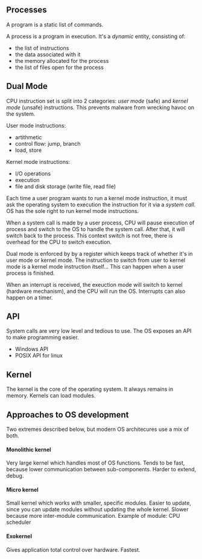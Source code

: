 ## Processes

A program is a static list of commands.

A process is a program in execution. It's a *dynamic* entity, consisting of:
- the list of instructions
- the data associated with it
- the memory allocated for the process
- the list of files open for the process

## Dual Mode

CPU instruction set is split into 2 categories: *user mode* (safe) and *kernel mode* (unsafe) instructions.  This prevents malware from wrecking havoc on the system.

User mode instructions:

- artithmetic
- control flow: jump, branch
- load, store

Kernel mode instructions:
- I/O operations
- execution
- file and disk storage (write file, read file)

Each time a user program wants to run a kernel mode instruction, it must ask the operating system to execution the instruction for it via a *system call*.  OS has the sole right to run kernel mode instructions.

When a system call is made by a user process, CPU will pause execution of process and switch to the OS to handle the system call.  After that, it will switch back to the process.  This context switch is not free, there is overhead for the CPU to switch execution.

Dual mode is enforced by by a register which keeps track of whether it's in user mode or kernel mode.  The instruction to switch from user to kernel mode is a kernel mode instruction itself... This can happen when a user process is finished.

When an interrupt is received, the exeuction mode will switch to kernel (hardware mechanism), and the CPU will run the OS.  Interrupts can also happen on a timer.

## API

System calls are very low level and tedious to use.  The OS exposes an API to make programming easier.

- Windows API
- POSIX API for linux

## Kernel

The kernel is the core of the operating system.  It always remains in memory.  Kernels can load modules.

## Approaches to OS development

Two extremes described below, but modern OS architecures use a mix of both.

#### Monolithic kernel

Very large kernel which handles most of OS functions.  Tends to be fast, because lower communication between sub-components.  Harder to extend, debug.

#### Micro kernel

Small kernel which works with smaller, specific modules.  Easier to update, since you can update modules without updating the whole kernel.  Slower because more inter-module communication.  Example of module: CPU scheduler

#### Exokernel

Gives application total control over hardware.  Fastest.